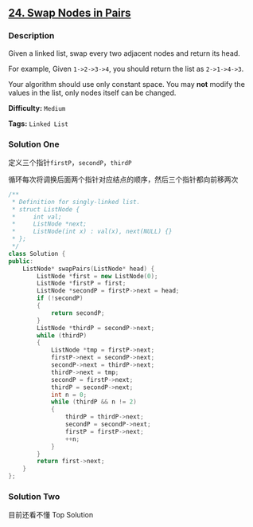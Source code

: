 ## [24. Swap Nodes in Pairs](https://leetcode.com/problems/swap-nodes-in-pairs/#/description)

### Description

Given a linked list, swap every two adjacent nodes and return its head.

For example,
Given `1->2->3->4`, you should return the list as `2->1->4->3`.

Your algorithm should use only constant space. You may **not** modify the values in the list, only nodes itself can be changed.

**Difficulty:** `Medium`

**Tags:** `Linked List`

### Solution One

定义三个指针`firstP`，`secondP`，`thirdP`

循环每次将调换后面两个指针对应结点的顺序，然后三个指针都向前移两次

```c++
/**
 * Definition for singly-linked list.
 * struct ListNode {
 *     int val;
 *     ListNode *next;
 *     ListNode(int x) : val(x), next(NULL) {}
 * };
 */
class Solution {
public:
    ListNode* swapPairs(ListNode* head) {
        ListNode *first = new ListNode(0);
        ListNode *firstP = first;
        ListNode *secondP = firstP->next = head;
        if (!secondP)
        {
            return secondP;
        }
        ListNode *thirdP = secondP->next;
        while (thirdP)
        {
            ListNode *tmp = firstP->next;
            firstP->next = secondP->next;
            secondP->next = thirdP->next;
            thirdP->next = tmp;
            secondP = firstP->next;
            thirdP = secondP->next;
            int n = 0;
            while (thirdP && n != 2)
            {
                thirdP = thirdP->next;
                secondP = secondP->next;
                firstP = firstP->next;
                ++n;
            }
        }
        return first->next;
    }
};
```

### Solution Two

目前还看不懂 Top Solution

